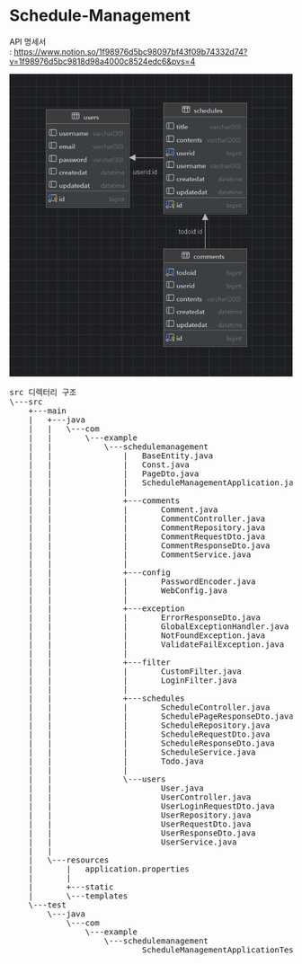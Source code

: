 # Schedule-Management

API 명세서  
: https://www.notion.so/1f98976d5bc98097bf43f09b74332d74?v=1f98976d5bc9818d98a4000c8524edc6&pvs=4  

![Schedule Management ERD.png](image/Schedule%20Management%20ERD.png)  

<pre>
src 디렉터리 구조
\---src
    +---main
    |   +---java
    |   |   \---com
    |   |       \---example
    |   |           \---schedulemanagement
    |   |               |   BaseEntity.java
    |   |               |   Const.java
    |   |               |   PageDto.java
    |   |               |   ScheduleManagementApplication.java
    |   |               |
    |   |               +---comments
    |   |               |       Comment.java
    |   |               |       CommentController.java
    |   |               |       CommentRepository.java
    |   |               |       CommentRequestDto.java
    |   |               |       CommentResponseDto.java
    |   |               |       CommentService.java
    |   |               |
    |   |               +---config
    |   |               |       PasswordEncoder.java
    |   |               |       WebConfig.java
    |   |               |
    |   |               +---exception
    |   |               |       ErrorResponseDto.java
    |   |               |       GlobalExceptionHandler.java
    |   |               |       NotFoundException.java
    |   |               |       ValidateFailException.java
    |   |               |
    |   |               +---filter
    |   |               |       CustomFilter.java
    |   |               |       LoginFilter.java
    |   |               |
    |   |               +---schedules
    |   |               |       ScheduleController.java
    |   |               |       SchedulePageResponseDto.java
    |   |               |       ScheduleRepository.java
    |   |               |       ScheduleRequestDto.java
    |   |               |       ScheduleResponseDto.java
    |   |               |       ScheduleService.java
    |   |               |       Todo.java
    |   |               |
    |   |               \---users
    |   |                       User.java
    |   |                       UserController.java
    |   |                       UserLoginRequestDto.java
    |   |                       UserRepository.java
    |   |                       UserRequestDto.java
    |   |                       UserResponseDto.java
    |   |                       UserService.java
    |   |
    |   \---resources
    |       |   application.properties
    |       |
    |       +---static
    |       \---templates
    \---test
        \---java
            \---com
                \---example
                    \---schedulemanagement
                            ScheduleManagementApplicationTests.java

</pre>